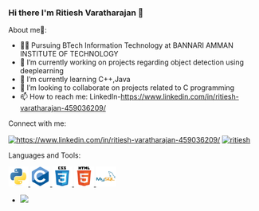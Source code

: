 ### Hi there I'm Ritiesh Varatharajan 👋


About me🤩:

- 👨‍💻 Pursuing BTech Information Technology at BANNARI AMMAN INSTITUTE OF TECHNOLOGY
- 🔭 I’m currently working on projects regarding object detection using deeplearning
- 🌱 I’m currently learning C++,Java
- 👯 I’m looking to collaborate on projects related to C programming
- 📫 How to reach me: LinkedIn-https://www.linkedin.com/in/ritiesh-varatharajan-459036209/

Connect with me:

<a href="https://www.linkedin.com/in/ritiesh-varatharajan-459036209/"><img align="center" src="https://raw.githubusercontent.com/rahuldkjain/github-profile-readme-generator/master/src/images/icons/Social/linked-in-alt.svg" alt="https://www.linkedin.com/in/ritiesh-varatharajan-459036209/" height="30" width="40" style="max-width: 100%;"></a>
<a href="https://www.codechef.com/users/ritiesh_v" ><img align="center" src="https://camo.githubusercontent.com/b72ea44d92dd67ad610334c8293caf1852527b39d3c45926b6c5f084d49e748d/68747470733a2f2f63646e2e6a7364656c6976722e6e65742f6e706d2f73696d706c652d69636f6e7340332e312e302f69636f6e732f636f6465636865662e737667" alt="ritiesh" height="30" width="40" data-canonical-src="https://cdn.jsdelivr.net/npm/simple-icons@3.1.0/icons/codechef.svg" style="max-width: 100%;"></a>

Languages and Tools:

<a href="https://www.python.org" rel="nofollow"> <img src="https://raw.githubusercontent.com/devicons/devicon/master/icons/python/python-original.svg" alt="python" width="40" height="40" style="max-width: 100%;"> </a>
<a href="https://www.cprogramming.com/" rel="nofollow"> <img src="https://raw.githubusercontent.com/devicons/devicon/master/icons/c/c-original.svg" alt="c" width="40" height="40" style="max-width: 100%;"> </a>
<a href="https://www.w3schools.com/css/" rel="nofollow"> <img src="https://raw.githubusercontent.com/devicons/devicon/master/icons/css3/css3-original-wordmark.svg" alt="css3" width="40" height="40" style="max-width: 100%;"> </a>
<a href="https://www.w3.org/html/" rel="nofollow"> <img src="https://raw.githubusercontent.com/devicons/devicon/master/icons/html5/html5-original-wordmark.svg" alt="html5" width="40" height="40" style="max-width: 100%;"> </a>
<a href="https://www.mysql.com/" rel="nofollow"> <img src="https://raw.githubusercontent.com/devicons/devicon/master/icons/mysql/mysql-original-wordmark.svg" alt="mysql" width="40" height="40" style="max-width: 100%;"> </a>
- <img src="https://github-readme-stats.vercel.app/api?username=ritiesh&&show_icons=true&title_color=ffffff&icon_color=bb2acf&text_color=daf7dc&bg_color=151515">

